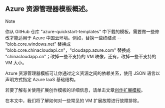 ## Azure 资源管理器模板概述。

>[!NOTE]
> 你从 GitHub 仓库 "azure-quickstart-templates" 中下载的模板，需要做一些修改才能适用于 Azure 中国云环境。例如，替换一些终结点 -- "blob.core.windows.net" 替换成 "blob.core.chinacloudapi.cn"，"cloudapp.azure.com" 替换成 "chinacloudapp.cn"；改掉一些不支持的 VM 映像，还有，改掉一些不支持的 VM 大小。

Azure 资源管理器模板可让你通过定义资源之间的依赖关系，使用 JSON 语言以声明方式指定 Azure IaaS 基础结构。

若要了解有关使用扩展创作模板的详细信息，请单击文章[创作扩展模板](../articles/virtual-machines/virtual-machines-windows-extensions-authoring-templates.md)。

在本文中，我们将了解如何对一些常见的 VM 扩展故障进行故障排除。